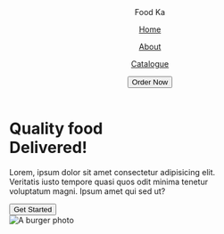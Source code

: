 <!DOCTYPE html>
<html lang="en">
<head>
    <meta charset="UTF-8">
    <meta name="viewport" content="width=device-width, initial-scale=1.0">
    <link rel="stylesheet" href="style.css">
</head>
<body>
    <header>
        <nav>
            <span class="header"> 
                <span class="Food"> Food </span> <span class="Ka"> Ka</span> 
                <p class="nav-items1"> <a href="https:/www.youtube.com"> Home</a></p>
                <p class="nav-items"> <a href="https:/www.tiktok.com"> About</a></p>
                <p class="nav-items"> <a href="catalogue.html"> Catalogue</a></p>
                <button class="nav-button"> Order Now</button>
            </span>
        </nav>
    </header>
<div class="footer">
 <strong><h1 class="main-heading"> Quality food <br>Delivered!</h1></strong>
<p class="sub-heading"> Lorem, ipsum dolor sit amet consectetur adipisicing elit. 
    <br> Veritatis iusto tempore quasi quos odit minima tenetur 
    <br> voluptatum magni. Ipsum amet qui sed ut?</p>
    <button class="main-btn"> Get Started</button>
</div>
<div>
    <img src="Photos/afbe5cf87f7b51197343b762dc59a391-removebg-preview.png" alt="A burger photo" class="Main-pic">
</div>
</body>
</html>
